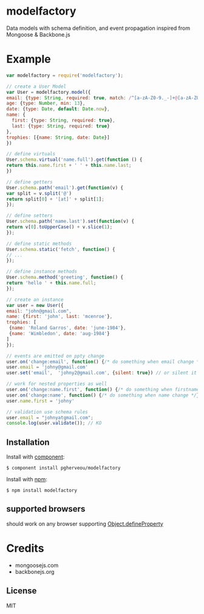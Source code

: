 # modelfactory

  Data models with schema definition, and event propagation inspired from Mongoose & Backbone.js

# Example

  ```js
var modelfactory = require('modelfactory');

// create a User Model
var User = modelfactory.model({
  email: {type: String, required: true, match: /^[a-zA-Z0-9._-]+@[a-zA-Z0-9.-]+\.[a-zA-Z]{2,4}$/},
  age: {type: Number, min: 13},
  date: {type: Date, default: Date.now},
  name: {
    first: {type: String, required: true},
    last: {type: String, required: true}
  },
  trophies: [{name: String, date: Date}]
})

// define virtuals
User.schema.virtual('name.full').get(function () {
  return this.name.first + ' ' + this.name.last;
})

// define getters
User.schema.path('email').get(function(v) {
  var split = v.split('@')
  return split[0] + '[at]' + split[1];
});

// define setters
User.schema.path('name.last').set(function(v) {
  return v[0].toUpperCase() + v.slice(1);
});

// define static methods
User.schema.static('fetch', function() {
 // ...
});

// define instance methods
User.schema.method('greeting', function() {
 return 'hello ' + this.name.full;
});

// create an instance
var user = new User({
  email: "john@gmail.com",
  name: {first: 'john', last: 'mcenroe'},
  trophies: [
   {name: 'Roland Garros', date: 'june-1984'},
   {name: 'Wimbledon', date: 'aug-1984'}
  ]
});

// events are emitted on ppty change
user.on('change:email', function() {/* do something when email change */});
user.email = 'johny@gmail.com'
user.set('email',  'johny2@gmail.com', {silent: true}) // or silent it

// work for nested properties as well
user.on('change:name.first', function() {/* do something when firstname change */});
user.on('change:name', function() {/* do something when name change */});
user.name.first = 'johny'

// validation use schema rules
user.email = "johnyatgmail.com";
console.log(user.validate()); // KO
  ```

## Installation

  Install with [component](http://component.io):

    $ component install pgherveou/modelfactory

  Install with [npm](http://npmjs.org):

    $ npm install modelfactory


## supported browsers

should work on any browser supporting [Object.defineProperty](https://developer.mozilla.org/en-US/docs/Web/JavaScript/Reference/Global_Objects/Object/defineProperty)

# Credits

  - mongoosejs.com
  - backbonejs.org

## License

  MIT
